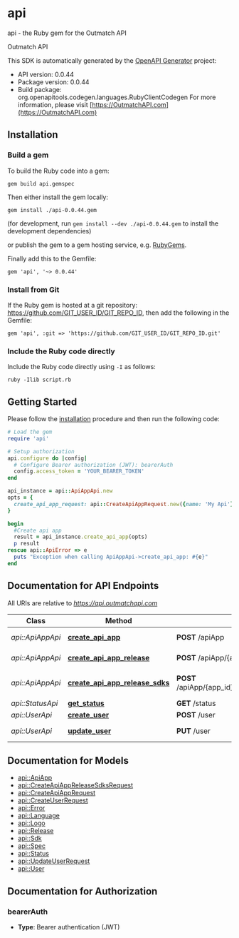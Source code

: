 # api

api - the Ruby gem for the Outmatch API

Outmatch API

This SDK is automatically generated by the [OpenAPI Generator](https://openapi-generator.tech) project:

- API version: 0.0.44
- Package version: 0.0.44
- Build package: org.openapitools.codegen.languages.RubyClientCodegen
For more information, please visit [https://OutmatchAPI.com](https://OutmatchAPI.com)

## Installation

### Build a gem

To build the Ruby code into a gem:

```shell
gem build api.gemspec
```

Then either install the gem locally:

```shell
gem install ./api-0.0.44.gem
```

(for development, run `gem install --dev ./api-0.0.44.gem` to install the development dependencies)

or publish the gem to a gem hosting service, e.g. [RubyGems](https://rubygems.org/).

Finally add this to the Gemfile:

    gem 'api', '~> 0.0.44'

### Install from Git

If the Ruby gem is hosted at a git repository: https://github.com/GIT_USER_ID/GIT_REPO_ID, then add the following in the Gemfile:

    gem 'api', :git => 'https://github.com/GIT_USER_ID/GIT_REPO_ID.git'

### Include the Ruby code directly

Include the Ruby code directly using `-I` as follows:

```shell
ruby -Ilib script.rb
```

## Getting Started

Please follow the [installation](#installation) procedure and then run the following code:

```ruby
# Load the gem
require 'api'

# Setup authorization
api.configure do |config|
  # Configure Bearer authorization (JWT): bearerAuth
  config.access_token = 'YOUR_BEARER_TOKEN'
end

api_instance = api::ApiAppApi.new
opts = {
  create_api_app_request: api::CreateApiAppRequest.new({name: 'My Api'}) # CreateApiAppRequest | 
}

begin
  #Create api app
  result = api_instance.create_api_app(opts)
  p result
rescue api::ApiError => e
  puts "Exception when calling ApiAppApi->create_api_app: #{e}"
end

```

## Documentation for API Endpoints

All URIs are relative to *https://api.outmatchapi.com*

Class | Method | HTTP request | Description
------------ | ------------- | ------------- | -------------
*api::ApiAppApi* | [**create_api_app**](docs/ApiAppApi.md#create_api_app) | **POST** /apiApp | Create api app
*api::ApiAppApi* | [**create_api_app_release**](docs/ApiAppApi.md#create_api_app_release) | **POST** /apiApp/{app_id}/release | Create api app release
*api::ApiAppApi* | [**create_api_app_release_sdks**](docs/ApiAppApi.md#create_api_app_release_sdks) | **POST** /apiApp/{app_id}/release/{release_version}/sdk | Generate sdks for a relase
*api::StatusApi* | [**get_status**](docs/StatusApi.md#get_status) | **GET** /status | 
*api::UserApi* | [**create_user**](docs/UserApi.md#create_user) | **POST** /user | Create user
*api::UserApi* | [**update_user**](docs/UserApi.md#update_user) | **PUT** /user | Update user


## Documentation for Models

 - [api::ApiApp](docs/ApiApp.md)
 - [api::CreateApiAppReleaseSdksRequest](docs/CreateApiAppReleaseSdksRequest.md)
 - [api::CreateApiAppRequest](docs/CreateApiAppRequest.md)
 - [api::CreateUserRequest](docs/CreateUserRequest.md)
 - [api::Error](docs/Error.md)
 - [api::Language](docs/Language.md)
 - [api::Logo](docs/Logo.md)
 - [api::Release](docs/Release.md)
 - [api::Sdk](docs/Sdk.md)
 - [api::Spec](docs/Spec.md)
 - [api::Status](docs/Status.md)
 - [api::UpdateUserRequest](docs/UpdateUserRequest.md)
 - [api::User](docs/User.md)


## Documentation for Authorization


### bearerAuth

- **Type**: Bearer authentication (JWT)

